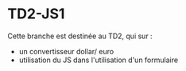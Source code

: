 # TD2-JS1
Cette branche est destinée au TD2, qui sur : 
  - un convertisseur dollar/ euro
  - utilisation du JS dans l'utilisation d'un formulaire 

